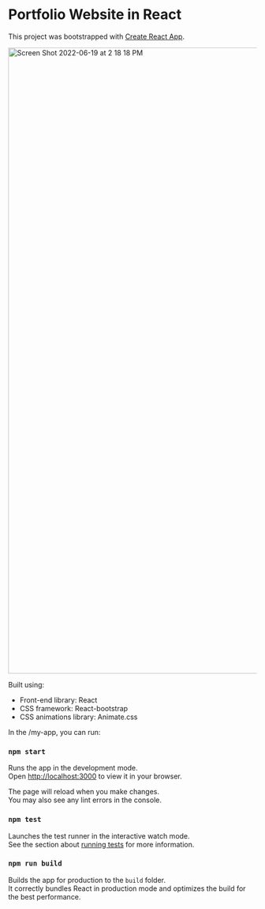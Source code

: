 # Portfolio Website in React

This project was bootstrapped with [Create React App](https://github.com/facebook/create-react-app).

<img width="1266" alt="Screen Shot 2022-06-19 at 2 18 18 PM" src="https://media.licdn.com/dms/image/D4D22AQF4DvRtOPAdew/feedshare-shrink_2048_1536/0/1696340434345?e=1699488000&v=beta&t=qEv_TKt9AYKCOq9MB7q_zMTAlKRQEfblCPUCWHQOyqk">

Built using:

- Front-end library: React
- CSS framework: React-bootstrap
- CSS animations library: Animate.css

In the /my-app, you can run:

### `npm start`

Runs the app in the development mode.\
Open [http://localhost:3000](http://localhost:3000) to view it in your browser.

The page will reload when you make changes.\
You may also see any lint errors in the console.

### `npm test`

Launches the test runner in the interactive watch mode.\
See the section about [running tests](https://facebook.github.io/create-react-app/docs/running-tests) for more information.

### `npm run build`

Builds the app for production to the `build` folder.\
It correctly bundles React in production mode and optimizes the build for the best performance.
